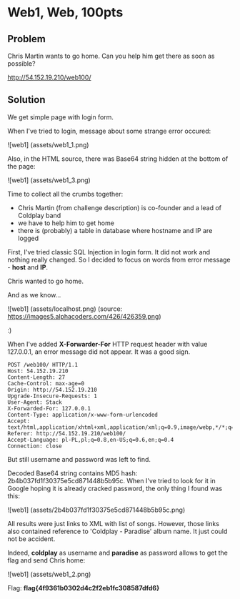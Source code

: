 # Web1, Web, 100pts

## Problem

Chris Martin wants to go home. Can you help him get there as soon as possible?

http://54.152.19.210/web100/

## Solution

We get simple page with login form.

When I've tried to login, message about some strange error occured:

![web1]
(assets/web1_1.png)

Also, in the HTML source, there was Base64 string hidden at the bottom of the page:

![web1]
(assets/web1_3.png)


Time to collect all the crumbs together:

- Chris Martin (from challenge description) is co-founder and a lead of Coldplay band
- we have to help him to get home
- there is (probably) a table in database where hostname and IP are logged


First, I've tried classic SQL Injection in login form. It did not work and nothing really changed. So I decided to focus on words from error message - __host__ and __IP__.

Chris wanted to go home.

And as we know...

![web1]
(assets/localhost.png)
(source: https://images5.alphacoders.com/426/426359.png)

:)

When I've added __X-Forwarder-For__ HTTP request header with value 127.0.0.1, an error message did not appear. It was a good sign.

```
POST /web100/ HTTP/1.1
Host: 54.152.19.210
Content-Length: 27
Cache-Control: max-age=0
Origin: http://54.152.19.210
Upgrade-Insecure-Requests: 1
User-Agent: Stack
X-Forwarded-For: 127.0.0.1
Content-Type: application/x-www-form-urlencoded
Accept: text/html,application/xhtml+xml,application/xml;q=0.9,image/webp,*/*;q=0.8
Referer: http://54.152.19.210/web100/
Accept-Language: pl-PL,pl;q=0.8,en-US;q=0.6,en;q=0.4
Connection: close
```

But still username and password was left to find.

Decoded Base64 string contains MD5 hash: 2b4b037fd1f30375e5cd871448b5b95c. When I've tried to look for it in Google hoping it is already cracked password, the only thing I found was this:


![web1]
(assets/2b4b037fd1f30375e5cd871448b5b95c.png)

All results were just links to XML with list of songs. However, those links also contained reference to 'Coldplay - Paradise' album name. It just could not be accident.

Indeed, __coldplay__ as username and __paradise__ as password allows to get the flag and send Chris home:


![web1]
(assets/web1_2.png)


Flag: __flag{4f9361b0302d4c2f2eb1fc308587dfd6}__